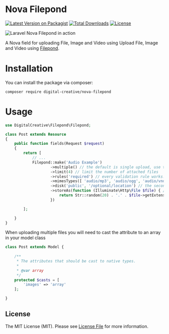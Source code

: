 # Nova Filepond

[![Latest Version on Packagist](https://img.shields.io/packagist/v/digital-creative/nova-filepond)](https://packagist.org/packages/digital-creative/nova-filepond)
[![Total Downloads](https://img.shields.io/packagist/dt/digital-creative/nova-filepond)](https://packagist.org/packages/digital-creative/nova-filepond)
[![License](https://img.shields.io/packagist/l/digital-creative/nova-filepond)](https://github.com/dcasia/nova-filepond/blob/master/LICENSE)

![Laravel Nova Filepond in action](https://raw.githubusercontent.com/dcasia/nova-filepond/master/screenshots/demo-1.gif)

A Nova field for uploading File, Image and Video using Upload File, Image and Video using [Filepond](https://github.com/pqina/filepond).

# Installation

You can install the package via composer:

```
composer require digital-creative/nova-filepond
```

# Usage

```php
use DigitalCreative\Filepond\Filepond;

class Post extends Resource
{
    public function fields(Request $request)
    {
        return [
            // ...
            Filepond::make('Audio Example')
                    ->multiple() // the default is single upload, use this method to allow multiple uploads
                    ->limit(4) // limit the number of attached files
                    ->rules('required') // every validation rule works!!
                    ->mimesTypes([ 'audio/mp3', 'audio/ogg', 'audio/vnd.wav' ]) // if opmited, accepts anything
                    ->disk('public', '/optional/location') // the second argument instruct the file to be stored into a subfolder
                    ->storeAs(function (Illuminate\Http\File $file) { // this is optional, use in case you need generate custom file names
                        return Str::random(20) . '.' . $file->getExtension();
                    })

        ];

    }
}
```

When uploading multiple files you will need to cast the attribute to an array in your model class

```php
class Post extends Model {
    
    /**
     * The attributes that should be cast to native types.
     *
     * @var array
     */
    protected $casts = [
        'images' => 'array'
    ];

}
```

## License

The MIT License (MIT). Please see [License File](https://raw.githubusercontent.com/dcasia/nova-filepond/master/LICENSE) for more information.
